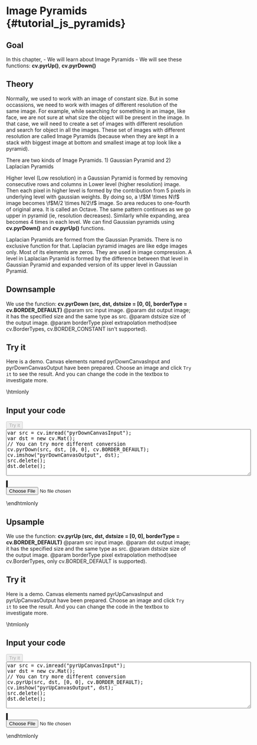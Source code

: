 Image Pyramids {#tutorial_js_pyramids}
==============

Goal
----

In this chapter,
    -   We will learn about Image Pyramids
    -   We will see these functions: **cv.pyrUp()**, **cv.pyrDown()**

Theory
------

Normally, we used to work with an image of constant size. But in some occassions, we need to work
with images of different resolution of the same image. For example, while searching for something in
an image, like face, we are not sure at what size the object will be present in the image. In that
case, we will need to create a set of images with different resolution and search for object in all
the images. These set of images with different resolution are called Image Pyramids (because when
they are kept in a stack with biggest image at bottom and smallest image at top look like a
pyramid).

There are two kinds of Image Pyramids. 1) Gaussian Pyramid and 2) Laplacian Pyramids

Higher level (Low resolution) in a Gaussian Pyramid is formed by removing consecutive rows and
columns in Lower level (higher resolution) image. Then each pixel in higher level is formed by the
contribution from 5 pixels in underlying level with gaussian weights. By doing so, a \f$M \times N\f$
image becomes \f$M/2 \times N/2\f$ image. So area reduces to one-fourth of original area. It is called
an Octave. The same pattern continues as we go upper in pyramid (ie, resolution decreases).
Similarly while expanding, area becomes 4 times in each level. We can find Gaussian pyramids using
**cv.pyrDown()** and **cv.pyrUp()** functions.

Laplacian Pyramids are formed from the Gaussian Pyramids. There is no exclusive function for that.
Laplacian pyramid images are like edge images only. Most of its elements are zeros. They are used in
image compression. A level in Laplacian Pyramid is formed by the difference between that level in
Gaussian Pyramid and expanded version of its upper level in Gaussian Pyramid. 

Downsample
------

We use the function: **cv.pyrDown (src, dst, dstsize = [0, 0], borderType  = cv.BORDER_DEFAULT)** 
@param src         input image.
@param dst         output image; it has the specified size and the same type as src.
@param dstsize     size of the output image.
@param borderType  pixel extrapolation method(see cv.BorderTypes, cv.BORDER_CONSTANT isn't supported).

Try it
------

Here is a demo. Canvas elements named pyrDownCanvasInput and pyrDownCanvasOutput have been prepared. Choose an image and
click `Try it` to see the result. And you can change the code in the textbox to investigate more.

\htmlonly
<!DOCTYPE html>
<head>
<style>
canvas {
    border: 1px solid black;
}
.err {
    color: red;
}
</style>
</head>
<body>
<div id="pyrDownCodeArea">
<h2>Input your code</h2>
<button id="pyrDownTryIt" disabled="true" onclick="pyrDownExecuteCode()">Try it</button><br>
<textarea rows="8" cols="80" id="pyrDownTestCode" spellcheck="false">
var src = cv.imread("pyrDownCanvasInput");
var dst = new cv.Mat();
// You can try more different conversion
cv.pyrDown(src, dst, [0, 0], cv.BORDER_DEFAULT);
cv.imshow("pyrDownCanvasOutput", dst);
src.delete(); 
dst.delete();
</textarea>
<p class="err" id="pyrDownErr"></p>
</div>
<div id="pyrDownShowcase">
    <div>
        <canvas id="pyrDownCanvasInput"></canvas>
        <canvas id="pyrDownCanvasOutput"></canvas>
    </div>
    <input type="file" id="pyrDownInput" name="file" />
</div>
<script src="utils.js"></script>
<script async src="opencv.js" id="opencvjs"></script>
<script>
function pyrDownExecuteCode() {
    var pyrDownText = document.getElementById("pyrDownTestCode").value;
    try {
        eval(pyrDownText);
        document.getElementById("pyrDownErr").innerHTML = " ";
    } catch(err) {
        document.getElementById("pyrDownErr").innerHTML = err;
    }
}

loadImageToCanvas("lena.jpg", "pyrDownCanvasInput");
var pyrDownInputElement = document.getElementById("pyrDownInput");
pyrDownInputElement.addEventListener("change", pyrDownHandleFiles, false);
function pyrDownHandleFiles(e) {
    var pyrDownUrl = URL.createObjectURL(e.target.files[0]);
    loadImageToCanvas(pyrDownUrl, "pyrDownCanvasInput");
}
</script>
</body>
\endhtmlonly

Upsample
------

We use the function: **cv.pyrUp (src, dst, dstsize = [0, 0], borderType  = cv.BORDER_DEFAULT)** 
@param src         input image.
@param dst         output image; it has the specified size and the same type as src.
@param dstsize     size of the output image.
@param borderType  pixel extrapolation method(see cv.BorderTypes, only cv.BORDER_DEFAULT is supported).

Try it
------

Here is a demo. Canvas elements named pyrUpCanvasInput and pyrUpCanvasOutput have been prepared. Choose an image and
click `Try it` to see the result. And you can change the code in the textbox to investigate more.

\htmlonly
<!DOCTYPE html>
<head>
<style>
canvas {
    border: 1px solid black;
}
</style>
</head>
<body>
<div id="pyrUpCodeArea">
<h2>Input your code</h2>
<button id="pyrUpTryIt" disabled="true" onclick="pyrUpExecuteCode()">Try it</button><br>
<textarea rows="8" cols="80" id="pyrUpTestCode" spellcheck="false">
var src = cv.imread("pyrUpCanvasInput");
var dst = new cv.Mat();
// You can try more different conversion
cv.pyrUp(src, dst, [0, 0], cv.BORDER_DEFAULT);
cv.imshow("pyrUpCanvasOutput", dst);
src.delete(); 
dst.delete();
</textarea>
<p class="err" id="pyrUpErr"></p>
</div>
<div id="pyrUpShowcase">
    <div>
        <canvas id="pyrUpCanvasInput"></canvas>
        <canvas id="pyrUpCanvasOutput"></canvas>
    </div>
    <input type="file" id="pyrUpInput" name="file" />
</div>
<script>
function pyrUpExecuteCode() {
    var pyrUpText = document.getElementById("pyrUpTestCode").value;
    try {
        eval(pyrUpText);
        document.getElementById("pyrUpErr").innerHTML = " ";
    } catch(err) {
        document.getElementById("pyrUpErr").innerHTML = err;
    }
}

loadImageToCanvas("lena.jpg", "pyrUpCanvasInput");
var pyrUpInputElement = document.getElementById("pyrUpInput");
pyrUpInputElement.addEventListener("change", pyrUpHandleFiles, false);
function pyrUpHandleFiles(e) {
    var pyrUpUrl = URL.createObjectURL(e.target.files[0]);
    loadImageToCanvas(pyrUpUrl, "pyrUpCanvasInput");
}
function onReady() {
    document.getElementById("pyrDownTryIt").disabled = false;
    document.getElementById("pyrUpTryIt").disabled = false;
}
if (typeof cv !== 'undefined') {
    onReady();
} else {
    document.getElementById("opencvjs").onload = onReady;
}
</script>
</body>
\endhtmlonly
